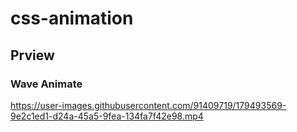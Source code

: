 # css-animation

## Prview

### Wave Animate
https://user-images.githubusercontent.com/91409719/179493569-9e2c1ed1-d24a-45a5-9fea-134fa7f42e98.mp4

